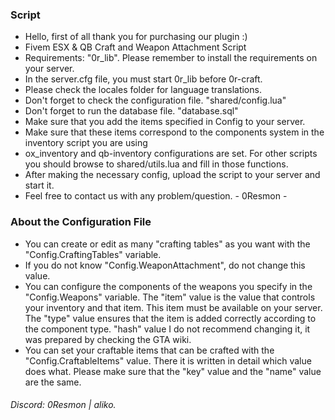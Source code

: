 ### Script

- Hello, first of all thank you for purchasing our plugin :)
- Fivem ESX & QB Craft and Weapon Attachment Script
- Requirements: "0r_lib". Please remember to install the requirements on your server.
- In the server.cfg file, you must start 0r_lib before 0r-craft.
- Please check the locales folder for language translations.
- Don't forget to check the configuration file. "shared/config.lua"
- Don't forget to run the database file. "database.sql"
- Make sure that you add the items specified in Config to your server.
- Make sure that these items correspond to the components system in the inventory script you are using
- ox_inventory and qb-inventory configurations are set.
  For other scripts you should browse to shared/utils.lua and fill in those functions.
- After making the necessary config, upload the script to your server and start it.
- Feel free to contact us with any problem/question. - 0Resmon -

### About the Configuration File

- You can create or edit as many "crafting tables" as you want with the "Config.CraftingTables" variable.
- If you do not know "Config.WeaponAttachment", do not change this value.
- You can configure the components of the weapons you specify in the "Config.Weapons" variable. The "item" value is the value that controls your inventory and that item. This item must be available on your server. The "type" value ensures that the item is added correctly according to the component type. "hash" value
  I do not recommend changing it, it was prepared by checking the GTA wiki.
- You can set your craftable items that can be crafted with the "Config.CraftableItems" value. There it is written in detail which value does what. Please make sure that the "key" value and the "name" value are the same.

###### Discord: 0Resmon | aliko.
